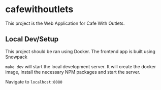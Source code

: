 # cafewithoutlets

This project is the Web Application for Cafe With Outlets.

## Local Dev/Setup

This project should be ran using Docker. The frontend app is built using Snowpack

`make dev` will start the local development server. It will create the docker image, install the necessary NPM packages and start the server.

Navigate to `localhost:8080`

